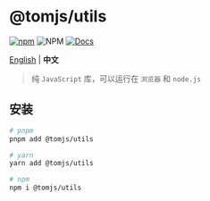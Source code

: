 # @tomjs/utils

[![npm](https://img.shields.io/npm/v/@tomjs/utils)](https://www.npmjs.com/package/@tomjs/utils) ![NPM](https://img.shields.io/npm/l/@tomjs/utils) [![Docs](https://www.paka.dev/badges/v0/cute.svg)](https://www.paka.dev/npm/@tomjs/utils)

[English](./README.md) | **中文**

> 纯 `JavaScript` 库，可以运行在 `浏览器` 和 `node.js`

## 安装

```bash
# pnpm
pnpm add @tomjs/utils

# yarn
yarn add @tomjs/utils

# npm
npm i @tomjs/utils
```
